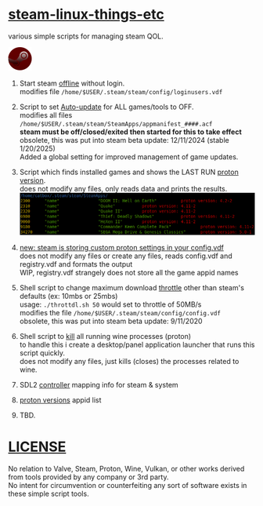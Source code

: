 # [steam-linux-things-etc](https://github.com/arrowgent/steam-linux-things-etc)
various simple scripts for managing steam QOL.

![steam_red](https://github.com/arrowgent/steam-linux-things-etc/blob/master/img_steamred.png) </br>

1) Start steam [offline](https://github.com/arrowgent/steam-linux-things-etc/tree/master/offline) without login. </br>
modifies file `/home/$USER/.steam/steam/config/loginusers.vdf`

2) Script to set [Auto-update](https://github.com/arrowgent/steam-linux-things-etc/tree/master/noupdate) for ALL games/tools to OFF. </br>
modifies all files `/home/$USER/.steam/steam/SteamApps/appmanifest_####.acf` </br>
**steam must be off/closed/exited then started for this to take effect** </br>
obsolete, this was put into steam beta update: 12/11/2024 (stable 1/20/2025) </br>
Added a global setting for improved management of game updates.

3) Script which finds installed games and shows the LAST RUN [proton version](https://github.com/arrowgent/steam-linux-things-etc/tree/master/protonlist). </br>
does not modify any files, only reads data and prints the results.
![protonlist](https://github.com/arrowgent/steam-linux-things-etc/blob/master/protonlist/img_protonlist.png) </br>

4) [new: steam is storing custom proton settings in your config.vdf](https://github.com/arrowgent/steam-linux-things-etc/blob/master/protonlist/p2vdf.sh) </br>
does not modify any files or create any files, reads config.vdf and registry.vdf and formats the output </br>
WIP, registry.vdf strangely does not store all the game appid names

5) Shell script to change maximum download [throttle](https://github.com/arrowgent/steam-linux-things-etc/tree/master/throttdl) other than steam's defaults (ex: 10mbs or 25mbs) </br>
usage: `./throttdl.sh 50` would set to throttle of 50MB/s </br>
modifies the file `/home/$USER/.steam/steam/config/config.vdf` </br>
obsolete, this was put into steam beta update: 9/11/2020

6) Shell script to [kill](https://github.com/arrowgent/steam-linux-things-etc/tree/master/winekill) all running wine processes (proton) </br>
to handle this i create a desktop/panel application launcher that runs this script quickly. </br>
does not modify any files, just kills (closes) the processes related to wine.

7) SDL2 [controller](https://github.com/arrowgent/steam-linux-things-etc/tree/master/SDL_controller) mapping info for steam & system

8) [proton versions](https://github.com/arrowgent/steam-linux-things-etc/tree/master/proton_ver) appid list

9) TBD.

# [LICENSE](https://github.com/arrowgent/steam-linux-things-etc/LICENSE.md)

No relation to Valve, Steam, Proton, Wine, Vulkan, or other works derived from tools provided by any company or 3rd party. </br>
No intent for circumvention or counterfeiting any sort of software exists in these simple script tools.</br>
